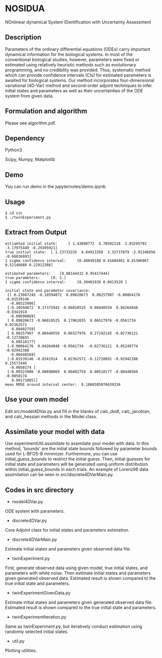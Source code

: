 # NOSIDUA

NOnlinear dynamical System IDentification with Uncertainty Assessment

## Description
Parameters of the ordinary differential equations (ODEs) carry important dynamical information for the biological systems.
In most of the conventional biological studies, however, parameters were fixed or estimated using relatively heuristic methods such as evolutionary programming, and no credibility was provided.
Thus, systematic method which can provide confidence intervals (CIs) for estimated parameters is awaited for biological systems.
Our method incorporates four-dimensional variational (4D-Var) method and second-order adjoint techniques to infer initial states and parameters as well as their uncertainties of the ODE system from given data.

## Formulation and algorithm
Please see algorithm.pdf.

## Dependency
Python3

Scipy, Numpy, Matplotlib

## Demo
You can run demo in the jupyternotes/demo.ipynb

## Usage
```
$ cd src
$ ./twinExperiment.py
```

## Extract from Output
```
estiamted initial state:	 [ 1.43098772  4.78592118  2.83295792 -3.17975449 -0.29395921]
true initial state:	 [ 1.23733235  4.84913358  3.32737079 -2.91346056 -0.66036993]
1 sigma confidence interval:	 [0.48049188 0.41684461 0.41306967 0.52146088 0.22912386]

estimated parameters:	 [8.08144432 0.95417444]
true parameters:	 [8. 1.]
1 sigma confidence interval:	 [0.39461939 0.0413528 ]

initial state and parameter covariance:
 [[ 0.23087245 -0.10594872  0.09820673  0.08257987 -0.00864176 -0.01539146
  -0.00323906]
 [-0.10594872  0.17375943 -0.06010525  0.00440559  0.04264048 -0.0341914
  -0.00690069]
 [ 0.09820673 -0.06010525  0.17062655  0.06527976 -0.0561734   0.02362571
   0.00402759]
 [ 0.08257987  0.00440559  0.06527976  0.27192145 -0.02736121 -0.12720691
   0.00510177]
 [-0.00864176  0.04264048 -0.0561734  -0.02736121  0.05249774 -0.02942388
  -0.00448569]
 [-0.01539146 -0.0341914   0.02362571 -0.12720691 -0.02942388  0.15572446
  -0.0050174 ]
 [-0.00323906 -0.00690069  0.00402759  0.00510177 -0.00448569 -0.0050174
   0.00171005]]
mean RMSE around interval center:  0.1860385076639236
```

## Use your own model
Edit src/model4DVar.py and fill in the blanks of calc_dxdt, calc_jacobian, and calc_hessian methods in the Model class.

## Assimilate your model with data
Use experimentUtil.assimilate to assimilate your model with data.
In this method, 'bounds' are the initial state bounds followed by parameter bounds used for L-BFGS-B minimizer.
Furthermore, you can use initial_guess_bounds to restrict the initial guess.
Then, initial guesses for initial state and parameters will be generated using uniform distribution within initial_guess_bounds in each trials.
An example of Lorenz96 data assimilation can be seen in src/discrete4DVarMain.py.

## Codes in src directory
* model4DVar.py

ODE system with parameters.

* discrete4DVar.py

Core Adjoint class for initial states and parameters estimation.

* discrete4DVarMain.py

Estimate initial states and parameters given observed data file.

* twinExperiment.py

First, generate observed data using given model, true initial states, and parameters with white noise. Then estimate initial states and parameters given generated observed data. Estimated result is shown compared to the true initial state and parameters.

* twinExperimentGivenData.py

Estimate initial states and parameters given generated observed data file. Estimated result is shown compared to the true initial state and parameters.

* twinExperimentIteration.py

Same as twinExperiment.py, but iteratively conduct estimation using randomly selected initial states.

* util.py

Plotting utilities.

